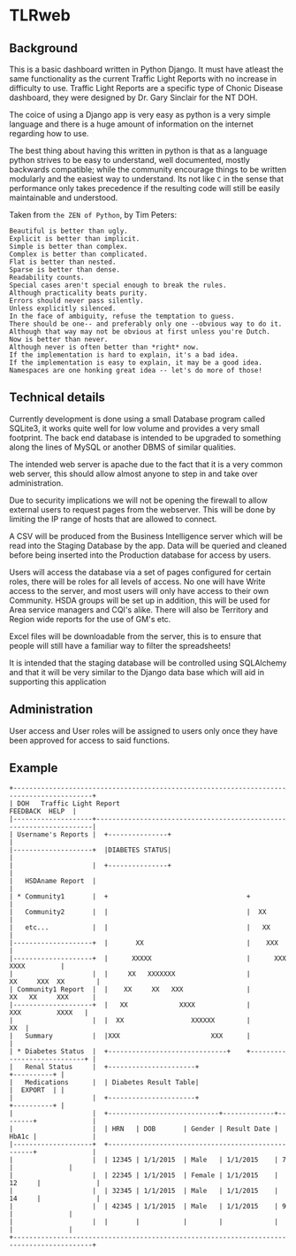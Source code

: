 # TLRweb

## Background
This is a basic dashboard written in Python Django. It must have atleast the same functionality as the current Traffic Light Reports with no increase in difficulty to use. Traffic Light Reports are a specific type of Chonic Disease dashboard, they were designed by Dr. Gary Sinclair for the NT DOH.

The coice of using a Django app is very easy as python is a very simple language and there is a huge amount of information on the internet regarding how to use.

The best thing about having this written in python is that as a language python strives to be easy to understand, well documented, mostly backwards compatible; while the community encourage things to be written modularly and the easiest way to understand. Its not like `C` in the sense that performance only takes precedence if the resulting code will still be easily maintainable and understood.

Taken from `the ZEN of Python`, by Tim Peters:

    Beautiful is better than ugly.
    Explicit is better than implicit.
    Simple is better than complex.
    Complex is better than complicated.
    Flat is better than nested.
    Sparse is better than dense.
    Readability counts.
    Special cases aren't special enough to break the rules.
    Although practicality beats purity.
    Errors should never pass silently.
    Unless explicitly silenced.
    In the face of ambiguity, refuse the temptation to guess.
    There should be one-- and preferably only one --obvious way to do it.
    Although that way may not be obvious at first unless you're Dutch.
    Now is better than never.
    Although never is often better than *right* now.
    If the implementation is hard to explain, it's a bad idea.
    If the implementation is easy to explain, it may be a good idea.
    Namespaces are one honking great idea -- let's do more of those!
    
## Technical details
Currently development is done using a small Database program called SQLite3, it works quite well for low volume and provides a very small footprint. The back end database is intended to be upgraded to something along the lines of MySQL or another DBMS of similar qualities.

The intended web server is apache due to the fact that it is a very common web server, this should allow almost anyone to step in and take over administration.

Due to security implications we will not be opening the firewall to allow external users to request pages from the webserver. This will be done by limiting the IP range of hosts that are allowed to connect.

A CSV will be produced from the Business Intelligence server which will be read into the Staging Database by the app. Data will be queried and cleaned before being inserted into the Production database for access by users.

Users will access the database via a set of pages configured for certain roles, there will be roles for all levels of access. No one will have Write access to the server, and most users will only have access to their own Community. HSDA groups will be set up in addition, this will be used for Area service managers and CQI's alike. There will also be Territory and Region wide reports for the use of GM's etc.

Excel files will be downloadable from the server, this is to ensure that people will still have a familiar way to filter the spreadsheets!

It is intended that the staging database will be controlled using SQLAlchemy and that it will be very similar to the Django data base which will aid in supporting this application



## Administration
User access and User roles will be assigned to users only once they have been approved for access to said functions.


## Example

    +------------------------------------------------------------------------------------------+
    | DOH   Traffic Light Report                                               FEEDBACK  HELP  |
    |--------------------+---------------------------------------------------------------------|
    | Username's Reports |  +---------------+                                                  |
    |--------------------+  |DIABETES STATUS|                                                  |
    |                    |  +---------------+                                                  |
    |   HSDAname Report  |                                                                     |
    | * Community1       |  +                                   +                              |
    |   Community2       |  |                                   |  XX                          |
    |   etc...           |  |                                   |   XX                         |
    |--------------------+  |       XX                          |    XXX                       |
    |--------------------+  |      XXXXX                        |      XXX        XXXX         |
    |                    |  |     XX   XXXXXXX                  |        XX     XXX  XX        |
    | Community1 Report  |  |    XX     XX   XXX                |         XX   XX     XXX      |
    |--------------------+  |   XX             XXXX             |           XXX         XXXX   |
    |                    |  |  XX                 XXXXXX        |                          XX  |
    |   Summary          |  |XXX                       XXX      |                              |
    | * Diabetes Status  |  +------------------------------+    +----------------------------+ |
    |   Renal Status     |  +----------------------+                              +----------+ |
    |   Medications      |  | Diabetes Result Table|                              |  EXPORT  | |
    |                    |  +----------------------+                              +----------+ |
    |                    |  +----------------------------+-------------+--------+              |
    |                    |  | HRN   | DOB       | Gender | Result Date |  HbA1c |              |
    |--------------------+  +---------------------------------------------------+              |
    |                    |  | 12345 | 1/1/2015  | Male   | 1/1/2015    | 7      |              |
    |                    |  | 22345 | 1/1/2015  | Female | 1/1/2015    | 12     |              |
    |                    |  | 32345 | 1/1/2015  | Male   | 1/1/2015    | 14     |              |
    |                    |  | 42345 | 1/1/2015  | Male   | 1/1/2015    | 9      |              |
    |                    |  |       |           |        |             |        |              |
    +------------------------------------------------------------------------------------------+
